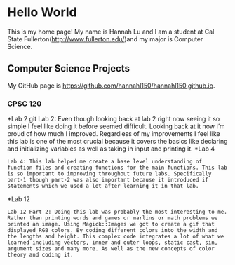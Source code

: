 # Hello World
This is my home page! My name is Hannah Lu and I am a student at Cal State Fullerton(http://www.fullerton.edu/)and my major is Computer Science.

## Computer Science Projects
My GitHub page is https://github.com/hannahl150/hannahl150.github.io.

### CPSC 120
*Lab 2
git
    Lab 2: Even though looking back at lab 2 right now seeing it so simple I feel like doing it before seemed difficult. Looking back at it now I’m proud of how much I improved. Regardless of my improvements I feel like this lab is one of the most crucial because it covers the basics like declaring and initializing variables as well as taking in input and printing it. 
*Lab 4

    Lab 4: This lab helped me create a base level understanding of function files and creating functions for the main functions. This lab is so important to improving throughout future labs. Specifically part-1 though part-2 was also important because it introduced if statements which we used a lot after learning it in that lab.
*Lab 12

    Lab 12 Part 2: Doing this lab was probably the most interesting to me. Rather than printing words and games or marlins or math problems we printed an image. Using Magick::Images we got to create a gif that displayed RGB colors. By coding different colors into the width and the lengths and height. This complex code integrates a lot of what we learned including vectors, inner and outer loops, static cast, sin, argument sizes and many more. As well as the new concepts of color theory and coding it.